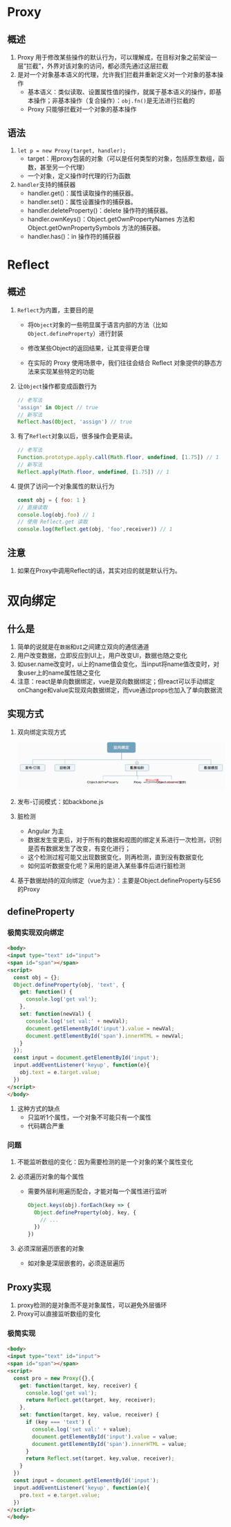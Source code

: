 # Proxy

## 概述

1. Proxy 用于修改某些操作的默认行为，可以理解成，在目标对象之前架设一层“拦截”，外界对该对象的访问，都必须先通过这层拦截
2. 是对一个对象基本语义的代理，允许我们拦截并重新定义对一个对象的基本操作
   - 基本语义：类似读取、设置属性值的操作，就属于基本语义的操作，即基本操作；非基本操作（复合操作）：`obj.fn()`是无法进行拦截的
   - Proxy 只能够拦截对一个对象的基本操作

## 语法

1. `let p = new Proxy(target, handler);`
	- target：用proxy包装的对象（可以是任何类型的对象，包括原生数组，函数，甚至另一个代理）
	- 一个对象，定义操作时代理的行为函数
2. `handler`支持的捕获器
   - handler.get()：属性读取操作的捕获器。
   - handler.set()：属性设置操作的捕获器。
   - handler.deleteProperty()：delete 操作符的捕获器。
   - handler.ownKeys()：Object.getOwnPropertyNames 方法和 Object.getOwnPropertySymbols 方法的捕获器。
   - handler.has()：in 操作符的捕获器

# Reflect

## 概述

1. `Reflect`为内置，主要目的是

   - 将`Object`对象的一些明显属于语言内部的方法（比如`Object.defineProperty`）进行封装

   - 修改某些Object的返回结果，让其变得更合理
   - 在实际的 Proxy 使用场景中，我们往往会结合 Reflect 对象提供的静态方法来实现某些特定的功能

2. 让`Object`操作都变成函数行为

   ```javascript
   // 老写法
   'assign' in Object // true
   // 新写法
   Reflect.has(Object, 'assign') // true
   ```

3. 有了`Reflect`对象以后，很多操作会更易读。

   ```javascript
   // 老写法
   Function.prototype.apply.call(Math.floor, undefined, [1.75]) // 1
   // 新写法
   Reflect.apply(Math.floor, undefined, [1.75]) // 1
   ```

4. 提供了访问一个对象属性的默认行为

   ```javascript
   const obj = { foo: 1 }
   // 直接读取
   console.log(obj.foo) // 1
   // 使用 Reflect.get 读取
   console.log(Reflect.get(obj, 'foo',receiver)) // 1
   ```

   

## 注意

1. 如果在Proxy中调用Reflect的话，其实对应的就是默认行为。

# 双向绑定

## 什么是

1. 简单的说就是在`数据`和`UI`之间建立双向的通信通道
2. 用户改变数据，立即反应到UI上，用户改变UI，数据也随之变化
3. 如user.name改变时，ui上的name值会变化，当input将name值改变时，对象user上的name属性随之变化
4. 注意：react是单向数据绑定，vue是双向数据绑定；但react可以手动绑定onChange和value实现双向数据绑定，而vue通过props也加入了单向数据流

## 实现方式

1. 双向绑定实现方式

	![1558488490689](8-proxy.assets/1558488490689.png)

2. 发布-订阅模式：如backbone.js

3. 脏检测

	- Angular 为主
	- 数据发生变更后，对于所有的数据和视图的绑定关系进行一次检测，识别是否有数据发生了改变，有变化进行；
	- 这个检测过程可能又出现数据变化，则再检测，直到没有数据变化
	- 如何监听数据变化呢？采用的是进入某些事件后进行脏检测

4. 基于数据劫持的双向绑定（vue为主）：主要是Object.defineProperty与ES6的Proxy

	

## defineProperty

### 极简实现双向绑定

```html
<body>
<input type="text" id="input">
<span id="span"></span>
<script>
  const obj = {};
  Object.defineProperty(obj, 'text', {
    get: function() {
      console.log('get val');
    },
    set: function(newVal) {
      console.log('set val:' + newVal);
      document.getElementById('input').value = newVal;
      document.getElementById('span').innerHTML = newVal;
    }
  });
  const input = document.getElementById('input');
  input.addEventListener('keyup', function(e){
    obj.text = e.target.value;
  })
</script>
</body>
```

1. 这种方式的缺点
	- 只监听1个属性，一个对象不可能只有一个属性
	- 代码耦合严重

### 问题

1. 不能监听数组的变化：因为需要检测的是一个对象的某个属性变化

2. 必须遍历对象的每个属性

	- 需要外层利用遍历配合，才能对每一个属性进行监听

		```javascript
		Object.keys(obj).forEach(key => {
		  Object.defineProperty(obj, key, {
		    // ...
		  })
		})
		```

3. 必须深层遍历嵌套的对象

	- 如对象是深层嵌套的，必须逐层遍历

## Proxy实现

1. proxy检测的是对象而不是对象属性，可以避免外层循环
2. Proxy可以直接监听数组的变化

### 极简实现

```html
<body>
<input type="text" id="input">
<span id="span"></span>
<script>
  const pro = new Proxy({},{
    get: function(target, key, receiver) {
      console.log('get val');
      return Reflect.get(target, key, receiver);
    },
    set: function(target, key, value, receiver) {
      if (key === 'text') {
        console.log('set val:' + value);
        document.getElementById('input').value = value;
        document.getElementById('span').innerHTML = value;
      }
      return Reflect.set(target, key,value, receiver);
    }
  })
  const input = document.getElementById('input');
  input.addEventListener('keyup', function(e){
    pro.text = e.target.value;
  })
</script>
</body>
```


